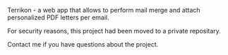 Terrikon - a web app that allows to perform mail merge and attach personalized PDF letters per email. 

For security reasons, this project had been moved to a private repositary. 

Contact me if you have questions about the project. 